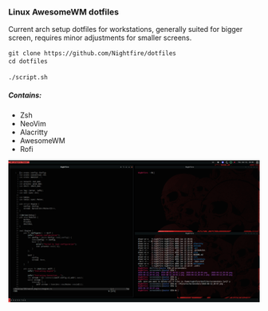 ### Linux AwesomeWM dotfiles

Current arch setup dotfiles for workstations, generally suited for bigger screen, requires minor adjustments for smaller screens. 

```
git clone https://github.com/Nightfire/dotfiles
cd dotfiles

./script.sh
```

##### Contains:
- Zsh
- NeoVim
- Alacritty
- AwesomeWM
- Rofi

![Screenshot of the setup](https://github.com/Nightfire390/dotfiles/blob/master/screenshots/tiling.png "Screenshot of the setup")
